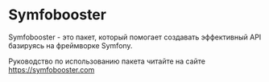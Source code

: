# Symfobooster

Symfobooster - это пакет, который помогает создавать эффективный API базируясь на фреймворке Symfony.

Руководство по использованию пакета читайте на сайте https://symfobooster.com
